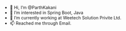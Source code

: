 - 👋 Hi, I’m @ParthKakani
- 👀 I’m interested in Spring Boot, Java
- 🌱 I’m currently working at Weetech Solution Privite Ltd.
- 📫 Reached me through Email.

<!---
ParthKakani/ParthKakani is a ✨ special ✨ repository because its `README.md` (this file) appears on your GitHub profile.
You can click the Preview link to take a look at your changes.
--->
